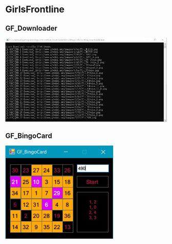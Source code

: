 # GirlsFrontline
## GF_Downloader
![Screenshot](./GF_Downloader/Screenshot.jpg)
## GF_BingoCard
![Screenshot](./GF_BingoCard/Capture.png)
